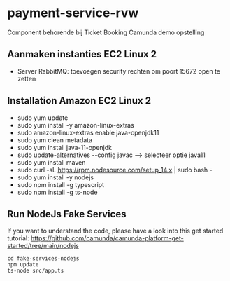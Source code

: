 # payment-service-rvw
Component behorende bij Ticket Booking Camunda demo opstelling

## Aanmaken instanties EC2 Linux 2
* Server RabbitMQ: toevoegen security rechten om poort 15672 open te zetten

## Installation Amazon EC2 Linux 2
* sudo yum update
* sudo yum install -y amazon-linux-extras
* sudo amazon-linux-extras enable java-openjdk11
* sudo yum clean metadata
* sudo yum install java-11-openjdk
* sudo update-alternatives --config javac --> selecteer optie java11
* sudo yum install maven
* sudo curl -sL https://rpm.nodesource.com/setup_14.x | sudo bash -
* sudo yum install -y nodejs
* sudo npm install -g typescript
* sudo npm install -g ts-node

## Run NodeJs Fake Services

If you want to understand the code, please have a look into this get started tutorial: https://github.com/camunda/camunda-platform-get-started/tree/main/nodejs

```
cd fake-services-nodejs
npm update
ts-node src/app.ts
```
